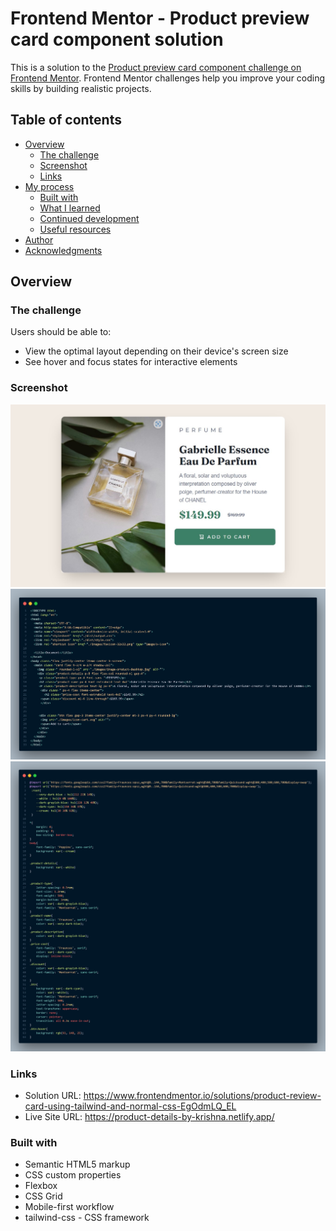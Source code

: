# Frontend Mentor - Product preview card component solution

This is a solution to the [Product preview card component challenge on Frontend Mentor](https://www.frontendmentor.io/challenges/product-preview-card-component-GO7UmttRfa). Frontend Mentor challenges help you improve your coding skills by building realistic projects. 

## Table of contents

- [Overview](#overview)
  - [The challenge](#the-challenge)
  - [Screenshot](#screenshot)
  - [Links](#links)
- [My process](#my-process)
  - [Built with](#built-with)
  - [What I learned](#what-i-learned)
  - [Continued development](#continued-development)
  - [Useful resources](#useful-resources)
- [Author](#author)
- [Acknowledgments](#acknowledgments)



## Overview

### The challenge

Users should be able to:

- View the optimal layout depending on their device's screen size
- See hover and focus states for interactive elements

### Screenshot

![](./screenshot.jpg)
![](./code.png)
![](./css.png)






### Links

- Solution URL: https://www.frontendmentor.io/solutions/product-review-card-using-tailwind-and-normal-css-EgOdmLQ_EL
- Live Site URL: https://product-details-by-krishna.netlify.app/



### Built with

- Semantic HTML5 markup
- CSS custom properties
- Flexbox
- CSS Grid
- Mobile-first workflow
- tailwind-css - CSS framework


